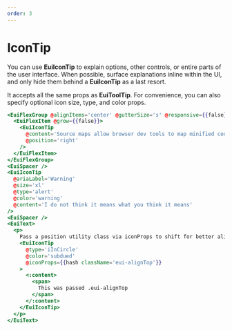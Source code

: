 ```yaml
---
order: 3
---
```


# IconTip

<EuiText>
  <p>
You can use <strong>EuiIconTip</strong> to explain options, other controls, or entire parts of the user interface. When possible, surface explanations inline within the UI, and only hide them behind a <strong>EuiIconTip</strong> as a last resort.

It accepts all the same props as <strong>EuiToolTip</strong>. For convenience, you can also specify optional icon <EuiCode>size</EuiCode>, <EuiCode>type</EuiCode>, and <EuiCode>color</EuiCode> props.

  </p>
</EuiText>

```hbs template
<EuiFlexGroup @alignItems='center' @gutterSize='s' @responsive={{false}}>
  <EuiFlexItem @grow={{false}}>
    <EuiIconTip
      @content='Source maps allow browser dev tools to map minified code to the original source code'
      @position='right'
    />
  </EuiFlexItem>
</EuiFlexGroup>
<EuiSpacer />
<EuiIconTip
  @ariaLabel='Warning'
  @size='xl'
  @type='alert'
  @color='warning'
  @content='I do not think it means what you think it means'
/>
<EuiSpacer />
<EuiText>
  <p>
    Pass a position utility class via iconProps to shift for better alignment.
    <EuiIconTip
      @type='iInCircle'
      @color='subdued'
      @iconProps={{hash className='eui-alignTop'}}
    >
      <:content>
        <span>
          This was passed .eui-alignTop
        </span>
      </:content>
    </EuiIconTip>
  </p>
</EuiText>
```
